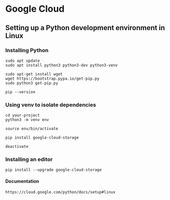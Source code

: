 # Google Cloud

## Setting up a Python development environment in Linux


### Installing Python
```
sudo apt update
sudo apt install python3 python3-dev python3-venv
```

```
sudo apt-get install wget
wget https://bootstrap.pypa.io/get-pip.py
sudo python3 get-pip.py
```

```
pip --version
```

### Using venv to isolate dependencies

```
cd your-project
python3 -m venv env
```

```
source env/bin/activate
```

```
pip install google-cloud-storage
```

```
deactivate
```


### Installing an editor

```
pip install --upgrade google-cloud-storage
```


#### Documentation
```
https://cloud.google.com/python/docs/setup#linux
```

